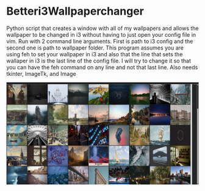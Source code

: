 # Betteri3Wallpaperchanger
Python script that creates a window with all of my wallpapers and allows the wallpaper to be changed in i3 without having to just open your config file in vim.
Run with 2 command line arguments. First is path to i3 config and the second one is path to wallpaper folder. This program assumes you are using feh to set your wallpaper in i3 and also that the line that sets the wallaper in i3 is the last line of the config file. I will try to change it so that you can have the feh command on any line and not that last line. Also needs tkinter, ImageTk, and Image


![Screenshot](screenshot.png)
